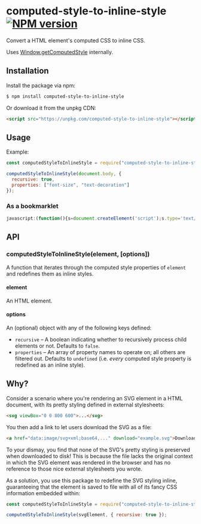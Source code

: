 # computed-style-to-inline-style [![NPM version](http://img.shields.io/npm/v/computed-style-to-inline-style.svg?style=flat-square)](https://www.npmjs.org/package/computed-style-to-inline-style)

Convert a HTML element's computed CSS to inline CSS.

Uses [Window.getComputedStyle](https://developer.mozilla.org/en-US/docs/Web/API/Window/getComputedStyle) internally.

## Installation

Install the package via npm:

```sh
$ npm install computed-style-to-inline-style
```

Or download it from the unpkg CDN:

```html
<script src="https://unpkg.com/computed-style-to-inline-style"></script>
```

## Usage

Example:

```javascript
const computedStyleToInlineStyle = require("computed-style-to-inline-style");

computedStyleToInlineStyle(document.body, {
  recursive: true,
  properties: ["font-size", "text-decoration"]
});
```

### As a bookmarklet

```javascript
javascript:(function(){s=document.createElement('script');s.type='text/javascript';s.src='https://unpkg.com/computed-style-to-inline-style';document.body.appendChild(s);computedStyleToInlineStyle(document.body,{recursive:true})})()
```

## API

### computedStyleToInlineStyle(element, [options])

A function that iterates through the computed style properties of `element` and redefines them as inline styles.

#### element

An HTML element.

#### options

An (optional) object with any of the following keys defined:

- `recursive` – A boolean indicating whether to recursively process child elements or not. Defaults to `false`.
- `properties` – An array of property names to operate on; all others are filtered out. Defaults to `undefined` (i.e. *every* computed style property is redefined as an inline style).

## Why?

Consider a scenario where you're rendering an SVG element in a HTML document, with its pretty styling defined in external stylesheets:

```html
<svg viewBox="0 0 800 600">...</svg>
```

You then add a link to let users download the SVG as a file:

```html
<a href="data:image/svg+xml;base64,..." download="example.svg">Download</a>
```

To your dismay, you find that none of the SVG's pretty styling is preserved when downloaded to disk! This is because the file lacks the original context in which the SVG element was rendered in the browser and has no reference to those nice external stylesheets you wrote.

As a solution, you use this package to redefine the SVG styling inline, guaranteeing that the element is saved to file with all of its fancy CSS information embedded within:

```javascript
const computedStyleToInlineStyle = require("computed-style-to-inline-style");

computedStyleToInlineStyle(svgElement, { recursive: true });
```
